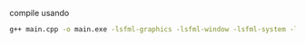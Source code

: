 compile usando 
```bash
g++ main.cpp -o main.exe -lsfml-graphics -lsfml-window -lsfml-system -lsfml-audio
```
